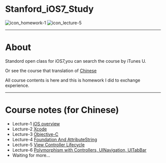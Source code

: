 # Stanford_iOS7_Study

![icon_homework-1](http://images0.cnblogs.com/blog2015/741951/201505/231656226724011.png)
![icon_lecture-5](http://images0.cnblogs.com/blog2015/741951/201505/311249379693763.png)

***
# About
Standord open class for iOS7,you can search the course by iTunes U.

Or see the course that translation of [Chinese](http://open.163.com/special/opencourse/ios7.html)

All course contents is here and this is homework I did to exchange experience.

***

# Course notes (for Chinese)
  
* Lecture-1 [iOS overview](http://www.cnblogs.com/nslogmeng/p/4512707.html)
* Lecture-2 [Xcode](http://www.cnblogs.com/nslogmeng/p/4517900.html)
* Lecture-3 [Objective-C](http://www.cnblogs.com/nslogmeng/p/4524634.html)
* Lecture-4 [Foundation And AttributeString](http://www.cnblogs.com/nslogmeng/p/4529498.html)
* Lecture-5 [View Controller Lifecycle](http://www.cnblogs.com/nslogmeng/p/4541360.html)
* Lecture-6 [Polymorphism with Controllers, UINavigation, UITabBar](http://www.cnblogs.com/nslogmeng/p/4557590.html)
* Waiting for more...
